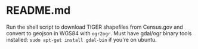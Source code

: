 # README.md

Run the shell script to download TIGER shapefiles from Census.gov and convert to geojson in WGS84 with `ogr2ogr`. Must have gdal/ogr binary tools installed: `sudo apt-get install gdal-bin` if you're on ubuntu.